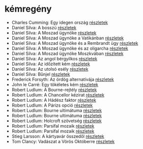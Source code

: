 # kémregény

- Charles Cumming: Egy idegen ország [részletek](_details/%7Bopf.creator%7D.md#id_967)
- Daniel Silva: A bosszú [részletek](_details/%7Bopf.creator%7D.md#id_808)
- Daniel Silva: A Moszad ügynöke [részletek](_details/%7Bopf.creator%7D.md#id_810)
- Daniel Silva: A Moszad ügynöke a Vatikánban [részletek](_details/%7Bopf.creator%7D.md#id_811)
- Daniel Silva: A Moszad ügynöke és a Rembrandt ügy [részletek](_details/%7Bopf.creator%7D.md#id_812)
- Daniel Silva: A Moszad ügynöke és az oligarcha [részletek](_details/%7Bopf.creator%7D.md#id_813)
- Daniel Silva: A Moszad ügynöke Moszkvában [részletek](_details/%7Bopf.creator%7D.md#id_814)
- Daniel Silva: Az angol bérgyilkos [részletek](_details/%7Bopf.creator%7D.md#id_819)
- Daniel Silva: Az időzített kém [részletek](_details/%7Bopf.creator%7D.md#id_815)
- Daniel Silva: Az utolsó esély [részletek](_details/%7Bopf.creator%7D.md#id_818)
- Daniel Silva: Bűnjel [részletek](_details/%7Bopf.creator%7D.md#id_816)
- Frederick Forsyth: Az ördög alternatívája [részletek](_details/%7Bopf.creator%7D.md#id_43)
- John le Carré: Egy tökéletes kém [részletek](_details/%7Bopf.creator%7D.md#id_1000)
- Robert Ludlum: A Bourne-rejtély [részletek](_details/%7Bopf.creator%7D.md#id_30)
- Robert Ludlum: A Chancellor kézirat [részletek](_details/%7Bopf.creator%7D.md#id_801)
- Robert Ludlum: A Hádész faktor [részletek](_details/%7Bopf.creator%7D.md#id_33)
- Robert Ludlum: A Párizs opció [részletek](_details/%7Bopf.creator%7D.md#id_37)
- Robert Ludlum: Bourne ultimátuma [részletek](_details/%7Bopf.creator%7D.md#id_31)
- Robert Ludlum: Bourne ultimátuma [részletek](_details/%7Bopf.creator%7D.md#id_32)
- Robert Ludlum: Holcroft szövetség [részletek](_details/%7Bopf.creator%7D.md#id_34)
- Robert Ludlum: Parsifal mozaik [részletek](_details/%7Bopf.creator%7D.md#id_41)
- Robert Ludlum: Parsifal mozaik [részletek](_details/%7Bopf.creator%7D.md#id_42)
- Stieg Larsson: A kártyavár összedől [részletek](_details/%7Bopf.creator%7D.md#id_27)
- Tom Clancy: Vadászat a Vörös Októberre [részletek](_details/%7Bopf.creator%7D.md#id_1030)